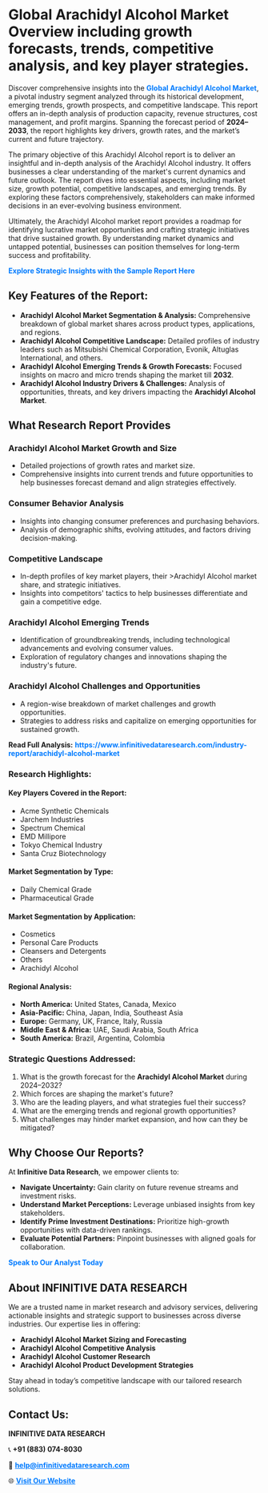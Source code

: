 <h1>Global Arachidyl Alcohol Market Overview including growth forecasts, trends, competitive analysis, and key player strategies.</h1>
<p>
Discover comprehensive insights into the 
<a href="https://www.infinitivedataresearch.com/industry-report/arachidyl-alcohol-market" rel="dofollow" style="color: #007BFF; text-decoration: none;"><strong>Global Arachidyl Alcohol Market</strong></a>, a pivotal industry segment analyzed through its historical development, emerging trends, growth prospects, and competitive landscape. This report offers an in-depth analysis of production capacity, revenue structures, cost management, and profit margins. Spanning the forecast period of <strong>2024–2033</strong>, the report highlights key drivers, growth rates, and the market’s current and future trajectory.
</p>
<p>
The primary objective of this Arachidyl Alcohol report is to deliver an insightful and in-depth analysis of the Arachidyl Alcohol industry. It offers businesses a clear understanding of the market's current dynamics and future outlook. The report dives into essential aspects, including market size, growth potential, competitive landscapes, and emerging trends. By exploring these factors comprehensively, stakeholders can make informed decisions in an ever-evolving business environment.
</p>
<p>
Ultimately, the Arachidyl Alcohol market report provides a roadmap for identifying lucrative market opportunities and crafting strategic initiatives that drive sustained growth. By understanding market dynamics and untapped potential, businesses can position themselves for long-term success and profitability.
</p>
<p>
<a href="https://www.infinitivedataresearch.com/request-sample/reportId=111513" style="color: #007BFF; text-decoration: none;"><strong>Explore Strategic Insights with the Sample Report Here</strong></a>
</p>

<h2>Key Features of the Report:</h2>
<ul>
<li><strong>Arachidyl Alcohol Market Segmentation & Analysis:</strong> Comprehensive breakdown of global market shares across product types, applications, and regions.</li>
<li><strong>Arachidyl Alcohol Competitive Landscape:</strong> Detailed profiles of industry leaders such as Mitsubishi Chemical Corporation, Evonik, Altuglas International, and others.</li>
<li><strong>Arachidyl Alcohol Emerging Trends & Growth Forecasts:</strong> Focused insights on macro and micro trends shaping the market till <strong>2032</strong>.</li>
<li><strong>Arachidyl Alcohol Industry Drivers & Challenges:</strong> Analysis of opportunities, threats, and key drivers impacting the <strong>Arachidyl Alcohol Market</strong>.</li>
</ul>

<h2>What Research Report Provides</h2>
<h3>Arachidyl Alcohol Market Growth and Size</h3>
<ul>
<li>Detailed projections of growth rates and market size.</li>
<li>Comprehensive insights into current trends and future opportunities to help businesses forecast demand and align strategies effectively.</li>
</ul>

<h3>Consumer Behavior Analysis</h3>
<ul>
<li>Insights into changing consumer preferences and purchasing behaviors.</li>
<li>Analysis of demographic shifts, evolving attitudes, and factors driving decision-making.</li>
</ul>

<h3>Competitive Landscape</h3>
<ul>
<li>In-depth profiles of key market players, their >Arachidyl Alcohol market share, and strategic initiatives.</li>
<li>Insights into competitors' tactics to help businesses differentiate and gain a competitive edge.</li>
</ul>

<h3>Arachidyl Alcohol Emerging Trends</h3>
<ul>
<li>Identification of groundbreaking trends, including technological advancements and evolving consumer values.</li>
<li>Exploration of regulatory changes and innovations shaping the industry's future.</li>
</ul>

<h3>Arachidyl Alcohol Challenges and Opportunities</h3>
<ul>
<li>A region-wise breakdown of market challenges and growth opportunities.</li>
<li>Strategies to address risks and capitalize on emerging opportunities for sustained growth.</li>
</ul>
<p><strong>Read Full Analysis:</strong> <a href="https://www.infinitivedataresearch.com/industry-report/arachidyl-alcohol-market" rel="dofollow" style="color: #007BFF; text-decoration: none;"><strong>https://www.infinitivedataresearch.com/industry-report/arachidyl-alcohol-market</strong></a></p>
<h3>Research Highlights:</h3>
<h4>Key Players Covered in the Report:</h4>
<ul><li>Acme Synthetic Chemicals</li><li>Jarchem Industries</li><li>Spectrum Chemical</li><li>EMD Millipore</li><li>Tokyo Chemical Industry</li><li>Santa Cruz Biotechnology</li></ul>
<h4>Market Segmentation by Type:</h4>
<ul><li>Daily Chemical Grade</li><li>Pharmaceutical Grade</li></ul>
<h4>Market Segmentation by Application:</h4>
<ul><li>Cosmetics</li><li>Personal Care Products</li><li>Cleansers and Detergents</li><li>Others</li><li>Arachidyl Alcohol</li></ul>

<h4>Regional Analysis:</h4>
<ul>
<li><strong>North America:</strong> United States, Canada, Mexico</li>
<li><strong>Asia-Pacific:</strong> China, Japan, India, Southeast Asia</li>
<li><strong>Europe:</strong> Germany, UK, France, Italy, Russia</li>
<li><strong>Middle East & Africa:</strong> UAE, Saudi Arabia, South Africa</li>
<li><strong>South America:</strong> Brazil, Argentina, Colombia</li>
</ul>

<h3>Strategic Questions Addressed:</h3>
<ol>
<li>What is the growth forecast for the <strong>Arachidyl Alcohol Market</strong> during 2024–2032?</li>
<li>Which forces are shaping the market's future?</li>
<li>Who are the leading players, and what strategies fuel their success?</li>
<li>What are the emerging trends and regional growth opportunities?</li>
<li>What challenges may hinder market expansion, and how can they be mitigated?</li>
</ol>

<h2>Why Choose Our Reports?</h2>
<p>At <strong>Infinitive Data Research</strong>, we empower clients to:</p>
<ul>
<li><strong>Navigate Uncertainty:</strong> Gain clarity on future revenue streams and investment risks.</li>
<li><strong>Understand Market Perceptions:</strong> Leverage unbiased insights from key stakeholders.</li>
<li><strong>Identify Prime Investment Destinations:</strong> Prioritize high-growth opportunities with data-driven rankings.</li>
<li><strong>Evaluate Potential Partners:</strong> Pinpoint businesses with aligned goals for collaboration.</li>
</ul>
<p><a href="https://www.infinitivedataresearch.com/industry-report/arachidyl-alcohol-market" rel="dofollow" style="color: #007BFF; text-decoration: none;"><strong>Speak to Our Analyst Today</strong></a></p>

<h2>About INFINITIVE DATA RESEARCH</h2>
<p>We are a trusted name in market research and advisory services, delivering actionable insights and strategic support to businesses across diverse industries. Our expertise lies in offering:</p>
<ul>
<li><strong>Arachidyl Alcohol Market Sizing and Forecasting</strong></li>
<li><strong>Arachidyl Alcohol Competitive Analysis</strong></li>
<li><strong>Arachidyl Alcohol Customer Research</strong></li>
<li><strong>Arachidyl Alcohol Product Development Strategies</strong></li>
</ul>
<p>Stay ahead in today’s competitive landscape with our tailored research solutions.</p>

<h2>Contact Us:</h2>
<p><strong>INFINITIVE DATA RESEARCH</strong></p>
<p>📞 <strong>+91 (883) 074-8030</strong></p>
<p>📧 <strong><a href="mailto:help@infinitivedataresearch.com" style="color: #007BFF;">help@infinitivedataresearch.com</a></strong></p>
<p>🌐 <strong><a href="https://www.infinitivedataresearch.com" rel="dofollow" style="color: #007BFF;">Visit Our Website</a></strong></p>